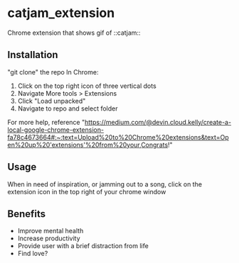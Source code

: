# catjam_extension
Chrome extension that shows gif of ::catjam::

## Installation
"git clone" the repo
In Chrome:
1) Click on the top right icon of three vertical dots
2) Navigate More tools > Extensions
3) Click "Load unpacked"
4) Navigate to repo and select folder

For more help, reference "https://medium.com/@devin.cloud.kelly/create-a-local-google-chrome-extension-fa78c4673664#:~:text=Upload%20to%20Chrome%20extensions&text=Open%20up%20'extensions'%20from%20your,Congrats!"


## Usage
When in need of inspiration, or jamming out to a song, click on the extension icon in the top right of your chrome window


## Benefits
* Improve mental health
* Increase productivity
* Provide user with a brief distraction from life
* Find love?
